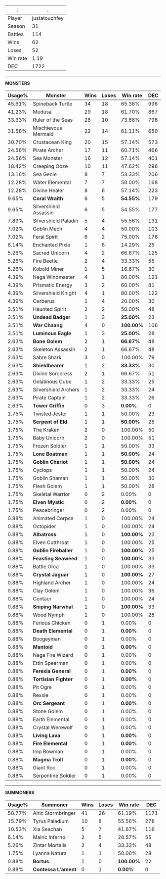 .|.
|-|-
Player|justatouchfey
Season|31
Battles|114
Wins|62
Loses|52
Win rate|1.19
DEC|1722

---
**MONSTERS**

Usage%|Monster|Wins|Loses|Win rate|DEC|
-|-|-|-|-|-|
45.61%|Spineback Turtle|34|18|65.38%|996|
41.23%|Medusa|29|18|61.70%|867|
33.33%|Ruler of the Seas|28|10|73.68%|796|
31.58%|Mischievous Mermaid|22|14|61.11%|650|
30.70%|Crustacean King|20|15|57.14%|573|
24.56%|Pirate Archer|17|11|60.71%|466|
24.56%|Sea Monster|16|12|57.14%|401|
18.42%|Creeping Ooze|10|11|47.62%|296|
13.16%|Sea Genie|8|7|53.33%|206|
12.28%|Water Elemental|7|7|50.00%|168|
12.28%|Divine Healer|8|6|57.14%|223|
9.65%|**Coral Wraith**|6|5|**54.55%**|179|
9.65%|Silvershield Assassin|6|5|54.55%|177|
7.89%|Silvershield Paladin|5|4|55.56%|131|
7.02%|Goblin Mech|4|4|50.00%|103|
7.02%|Feral Spirit|6|2|75.00%|176|
6.14%|Enchanted Pixie|1|6|14.29%|25|
5.26%|Sacred Unicorn|4|2|66.67%|125|
5.26%|Fire Beetle|2|4|33.33%|55|
5.26%|Kobold Miner|1|5|16.67%|30|
4.39%|Naga Windmaster|4|1|80.00%|121|
4.39%|Prismatic Energy|3|2|60.00%|81|
4.39%|Silvershield Knight|4|1|80.00%|122|
4.39%|Cerberus|1|4|20.00%|30|
3.51%|Haunted Spirit|2|2|50.00%|48|
3.51%|**Undead Badger**|1|3|**25.00%**|23|
3.51%|**War Chaang**|4|0|**100.00%**|106|
3.51%|**Luminous Eagle**|1|3|**25.00%**|28|
2.63%|**Bone Golem**|2|1|**66.67%**|48|
2.63%|Skeleton Assassin|2|1|66.67%|48|
2.63%|Sabre Shark|3|0|100.00%|79|
2.63%|**Shieldbearer**|1|2|**33.33%**|30|
2.63%|Divine Sorceress|2|1|66.67%|51|
2.63%|Gelatinous Cube|1|2|33.33%|25|
2.63%|Silvershield Archers|1|2|33.33%|24|
2.63%|Pirate Captain|1|2|33.33%|26|
2.63%|**Tower Griffin**|0|3|**0.00%**|0|
1.75%|Twisted Jester|1|1|50.00%|23|
1.75%|**Serpent of Eld**|1|1|**50.00%**|25|
1.75%|The Kraken|2|0|100.00%|50|
1.75%|Baby Unicorn|2|0|100.00%|51|
1.75%|Frozen Soldier|1|1|50.00%|33|
1.75%|**Lone Boatman**|1|1|**50.00%**|24|
1.75%|**Goblin Chariot**|1|1|**50.00%**|24|
1.75%|Cyclops|1|1|50.00%|24|
1.75%|Goblin Shaman|1|1|50.00%|30|
1.75%|Flesh Golem|1|1|50.00%|28|
1.75%|Skeletal Warrior|0|2|0.00%|0|
1.75%|**Elven Mystic**|0|2|**0.00%**|0|
1.75%|Peacebringer|0|2|0.00%|0|
0.88%|Animated Corpse|1|0|100.00%|24|
0.88%|Octopider|1|0|100.00%|24|
0.88%|**Albatross**|1|0|**100.00%**|23|
0.88%|Elven Cutthroat|1|0|100.00%|25|
0.88%|**Goblin Fireballer**|1|0|**100.00%**|25|
0.88%|**Feasting Seaweed**|1|0|**100.00%**|33|
0.88%|Battle Orca|1|0|100.00%|33|
0.88%|**Crystal Jaguar**|1|0|**100.00%**|27|
0.88%|Highland Archer|1|0|100.00%|24|
0.88%|Clay Golem|1|0|100.00%|36|
0.88%|Centaur|1|0|100.00%|24|
0.88%|**Sniping Narwhal**|1|0|**100.00%**|33|
0.88%|Wood Nymph|1|0|100.00%|28|
0.88%|Furious Chicken|0|1|0.00%|0|
0.88%|**Death Elemental**|0|1|**0.00%**|0|
0.88%|Boogeyman|0|1|0.00%|0|
0.88%|**Mantoid**|0|1|**0.00%**|0|
0.88%|Naga Fire Wizard|0|1|0.00%|0|
0.88%|Ettin Spearman|0|1|0.00%|0|
0.88%|**Ferexia General**|0|1|**0.00%**|0|
0.88%|**Tortisian Fighter**|0|1|**0.00%**|0|
0.88%|Pit Ogre|0|1|0.00%|0|
0.88%|Rexxie|0|1|0.00%|0|
0.88%|**Orc Sergeant**|0|1|**0.00%**|0|
0.88%|Stone Golem|0|1|0.00%|0|
0.88%|Earth Elemental|0|1|0.00%|0|
0.88%|Crystal Werewolf|0|1|0.00%|0|
0.88%|**Living Lava**|0|1|**0.00%**|0|
0.88%|**Fire Elemental**|0|1|**0.00%**|0|
0.88%|Imp Bowman|0|1|0.00%|0|
0.88%|**Magma Troll**|0|1|**0.00%**|0|
0.88%|Giant Roc|0|1|0.00%|0|
0.88%|Serpentine Soldier|0|1|0.00%|0|

---
**SUMMONERS**

Usage%|Summoner|Wins|Loses|Win rate|DEC|
-|-|-|-|-|-|
58.77%|Alric Stormbringer|41|26|61.19%|1171|
15.79%|Tyrus Paladium|10|8|55.56%|278|
10.53%|Xia Seachan|5|7|41.67%|116|
6.14%|Malric Inferno|2|5|28.57%|55|
5.26%|Zintar Mortalis|2|4|33.33%|48|
1.75%|Lyanna Natura|1|1|50.00%|28|
0.88%|**Bortus**|1|0|**100.00%**|22|
0.88%|**Contessa L'ament**|0|1|**0.00%**|0|
